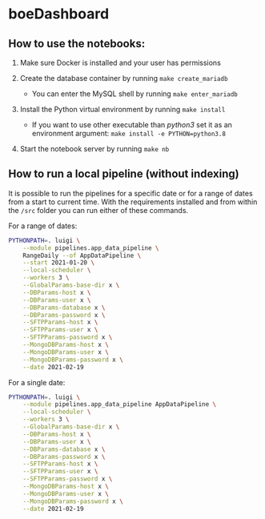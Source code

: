 # boeDashboard

## How to use the notebooks:

1. Make sure Docker is installed and your user has permissions

2. Create the database container by running `make create_mariadb`
    - You can enter the MySQL shell by running `make enter_mariadb`

3. Install the Python virtual environment by running `make install`
    - If you want to use other executable than _python3_ set it as an environment 
    argument: `make install -e PYTHON=python3.8`

4. Start the notebook server by running `make nb`

## How to run a local pipeline (without indexing)
It is possible to run the pipelines for a specific date or for a range of dates from a start to current time. With the requirements installed and from
within the `/src` folder you can run either of these commands.

For a range of dates:
```bash
PYTHONPATH=. luigi \
    --module pipelines.app_data_pipeline \
    RangeDaily --of AppDataPipeline \
    --start 2021-01-20 \
    --local-scheduler \
    --workers 3 \
    --GlobalParams-base-dir x \
    --DBParams-host x \
    --DBParams-user x \
    --DBParams-database x \
    --DBParams-password x \
    --SFTPParams-host x \
    --SFTPParams-user x \
    --SFTPParams-password x \
    --MongoDBParams-host x \
    --MongoDBParams-user x \
    --MongoDBParams-password x \
    --date 2021-02-19
```

For a single date:
```bash
PYTHONPATH=. luigi \
    --module pipelines.app_data_pipeline AppDataPipeline \
    --local-scheduler \
    --workers 3 \
    --GlobalParams-base-dir x \
    --DBParams-host x \
    --DBParams-user x \
    --DBParams-database x \
    --DBParams-password x \
    --SFTPParams-host x \
    --SFTPParams-user x \
    --SFTPParams-password x \
    --MongoDBParams-host x \
    --MongoDBParams-user x \
    --MongoDBParams-password x \
    --date 2021-02-19
```
